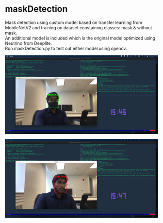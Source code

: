 # maskDetection
Mask detection using custom model based on transfer learning from MobileNetV2 and training on dataset constaining classes: mask & without mask.\
An additional model is included which is the original model optimized using Neutrino from Deeplite.\
Run maskDetection.py to test out either model using opencv.

![alt text](https://github.com/TravisHaran/maskDetection/blob/master/demoPic1.png)

![alt text](https://github.com/TravisHaran/maskDetection/blob/master/demoPic2.png)
